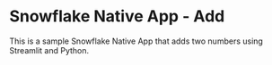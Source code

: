 # Snowflake Native App - Add

This is a sample Snowflake Native App that adds two numbers using Streamlit and Python.